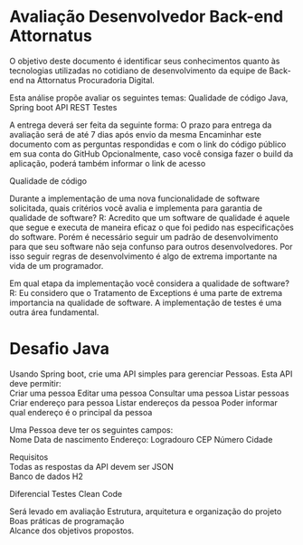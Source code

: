 # Avaliação Desenvolvedor Back-end Attornatus

O objetivo deste documento é identificar seus conhecimentos quanto às tecnologias utilizadas no cotidiano de desenvolvimento da equipe de Back-end na Attornatus Procuradoria Digital.

Esta análise propõe avaliar os seguintes temas: 
Qualidade de código
Java, Spring boot
API REST
Testes

A entrega deverá ser feita da seguinte forma:
O prazo para entrega da avaliação será de até 7 dias após envio da mesma
Encaminhar este documento com as perguntas respondidas e com o link do código público em sua conta do GitHub
Opcionalmente, caso você consiga fazer o build da aplicação, poderá também informar o link de acesso


Qualidade de código

Durante a implementação de uma nova funcionalidade de software solicitada, quais critérios você avalia e implementa para garantia de qualidade de software?
R:
	Acredito que um software de qualidade é aquele que segue e executa de maneira eficaz o que foi pedido nas especificações do software. Porém é necessário seguir um padrão de desenvolvimento para que seu software não seja confunso para outros desenvolvedores. Por isso seguir regras de desenvolvimento é algo de extrema importante na vida de um programador.


Em qual etapa da implementação você considera a qualidade de software?
	R:
		Eu considero que o Tratamento de Exceptions é uma parte de 		extrema importancia na qualidade de software. A implementação de testes é 	uma  outra área fundamental.

# Desafio Java

Usando Spring boot, crie uma API simples para gerenciar Pessoas. Esta API deve permitir:  
Criar uma pessoa
Editar uma pessoa
Consultar uma pessoa
Listar pessoas
Criar endereço para pessoa
Listar endereços da pessoa
Poder informar qual endereço é o principal da pessoa  

Uma Pessoa deve ter os seguintes campos:  
Nome
Data de nascimento
Endereço:
Logradouro
CEP
Número
Cidade

Requisitos  
Todas as respostas da API devem ser JSON  
Banco de dados H2

Diferencial
Testes
Clean Code
 
Será levado em avaliação 
Estrutura, arquitetura e organização do projeto  
Boas práticas de programação  
Alcance dos objetivos propostos.
